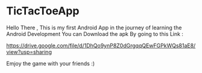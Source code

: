 # TicTacToeApp 
Hello There , This is my first Android App in the journey of learning the Android Development 
You can Download the apk By going to this Link : 

https://drive.google.com/file/d/1DhQo9ynP8Z0dGrgqqQEwFGPkWQs81aE8/view?usp=sharing

Emjoy the game with your friends :)
